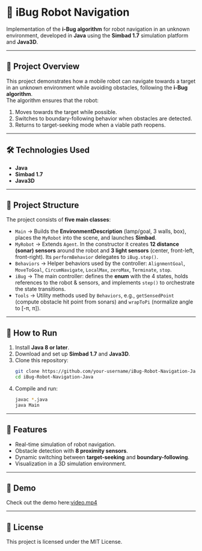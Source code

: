 # 🤖 iBug Robot Navigation

Implementation of the **i-Bug algorithm** for robot navigation in an unknown environment, developed in **Java** using the **Simbad 1.7** simulation platform and **Java3D**.

---

## 📖 Project Overview
This project demonstrates how a mobile robot can navigate towards a target in an unknown environment while avoiding obstacles, following the **i-Bug algorithm**.  
The algorithm ensures that the robot:
1. Moves towards the target while possible.
2. Switches to boundary-following behavior when obstacles are detected.
3. Returns to target-seeking mode when a viable path reopens.

---

## 🛠️ Technologies Used
- **Java**
- **Simbad 1.7**
- **Java3D**

---

## 📂 Project Structure
The project consists of **five main classes**:

- `Main` → Builds the **EnvironmentDescription** (lamp/goal, 3 walls, box), places the `MyRobot` into the scene, and launches **Simbad**.  
- `MyRobot` → Extends `Agent`. In the constructor it creates **12 distance (sonar) sensors** around the robot and **3 light sensors** (center, front-left, front-right). Its `performBehavior` delegates to `iBug.step()`.  
- `Behaviors` → Helper behaviors used by the controller: `AlignmentGoal`, `MoveToGoal`, `CircumNavigate`, `LocalMax`, `zeroMax`, `Terminate`, `stop`.  
- `iBug` → The main controller: defines the **enum** with the 4 states, holds references to the robot & sensors, and implements `step()` to orchestrate the state transitions.  
- `Tools` → Utility methods used by `Behaviors`, e.g., `getSensedPoint` (compute obstacle hit point from sonars) and `wrapToPi` (normalize angle to [-π, π]).  

---

## 🚀 How to Run
1. Install **Java 8 or later**.  
2. Download and set up **Simbad 1.7** and **Java3D**.  
3. Clone this repository:
   ```bash
   git clone https://github.com/your-username/iBug-Robot-Navigation-Java.git
   cd iBug-Robot-Navigation-Java
   ```
4. Compile and run:
   ```bash
   javac *.java
   java Main
   ```

---

## 🎯 Features
- Real-time simulation of robot navigation.  
- Obstacle detection with **8 proximity sensors**.  
- Dynamic switching between **target-seeking** and **boundary-following**.  
- Visualization in a 3D simulation environment.  

---

## 📸 Demo
Check out the demo here:[video.mp4](video.mp4)


---

## 📝 License
This project is licensed under the MIT License.

